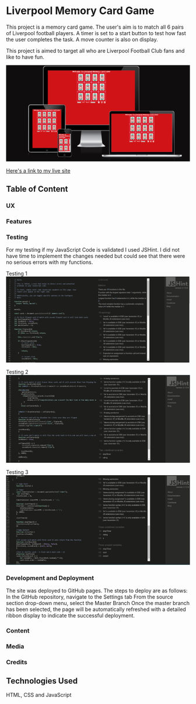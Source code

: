 
# Liverpool Memory Card Game

This project is a memory card game. The user's aim is to match all 6 pairs of Liverpool football players. A timer is set to a start button to test how fast the user completes the task. A move counter is also on display.

This project is aimed to target all who are Liverpool Football Club fans and like to have fun.

![Responsive](/assets/images/readme-images/responsive.png)

[Here's a link to my live site](https://nathan-bytecode.github.io/PP2-Liverpool-Memory-Card-Game/)


## Table of Content

### UX

### Features

### Testing

For my testing if my JavaScript Code is validated I used JSHint. I did not have time to implement the changes needed but could see that there were no serious errors with my functions.

Testing 1
![Testing 1](assets/images/readme-images/testing1.png)

Testing 2
![Testing 2](assets/images/readme-images/testing2.png)

Testing 3
![Testing 3](assets/images/readme-images/testing3.png)

### Development and Deployment
The site was deployed to GitHub pages. The steps to deploy are as follows: In the GitHub repository, navigate to the Settings tab From the source section drop-down menu, select the Master Branch Once the master branch has been selected, the page will be automatically refreshed with a detailed ribbon display to indicate the successful deployment.

### Content

### Media

### Credits

## Technologies Used

HTML, CSS and JavaScript



